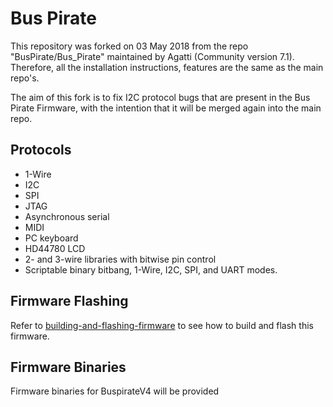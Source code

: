 # Bus Pirate

This repository was forked on 03 May 2018 from the repo "BusPirate/Bus_Pirate" maintained by Agatti (Community version 7.1). Therefore, all the installation instructions, features are the same as the main repo's.

The aim of this fork is to fix I2C protocol bugs that are present in the Bus Pirate Firmware, with the intention that it will be merged again into the main repo.


## Protocols
    
* 1-Wire
* I2C
* SPI
* JTAG
* Asynchronous serial
* MIDI
* PC keyboard
* HD44780 LCD
* 2- and 3-wire libraries with bitwise pin control
* Scriptable binary bitbang, 1-Wire, I2C, SPI, and UART modes.

## Firmware Flashing

Refer to [building-and-flashing-firmware](Documentation/building-and-flashing-firmware.md) to see how to build and flash this firmware.

## Firmware Binaries

Firmware binaries for BuspirateV4 will be provided
